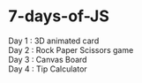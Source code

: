 # 7-days-of-JS

Day 1 : 3D animated card\
Day 2 : Rock Paper Scissors game\
Day 3 : Canvas Board\
Day 4 : Tip Calculator
